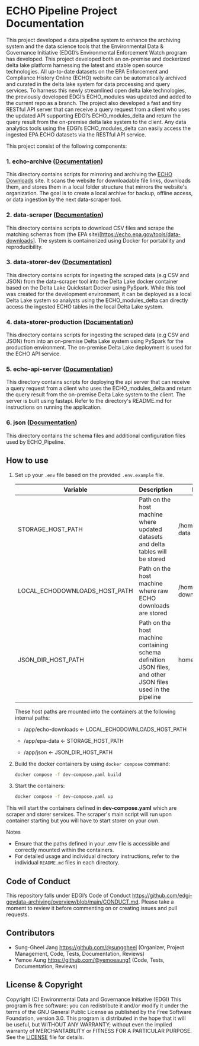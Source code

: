 # ECHO Pipeline Project Documentation

This project developed a data pipeline system to enhance the archiving system and the data science tools that the Environmental Data & Governance Initiative (EDGI)’s Environmental Enforcement Watch program has developed. This project developed both an on-premise and dockerized delta lake platform harnessing the latest and stable open source technologies. All up-to-date datasets on the EPA Enforcement and Compliance History Online (ECHO) website can be automatically archived and curated in the delta lake system for data processing and query services. To harness this newly streamlined open delta lake technologies, the previously developed EDGI’s ECHO_modules was updated and added to the current repo as a branch. The project also developed a fast and tiny RESTful API server that can receive a query request from a client who uses the updated API supporting EDGI’s ECHO_modules_delta and return the query result from the on-premise delta lake system to the client. Any data analytics tools using the EDGI’s ECHO_modules_delta can easily access the ingested EPA ECHO datasets via the RESTful API service. 

This project consist of the following components:

### 1. echo-archive ([Documentation](echo-archive/README.md))
This directory contains scripts for mirroring and archiving the [ECHO Downloads](https://echo.epa.gov/files/echodownloads/) site. It scans the website for downloadable file links, downloads them, and stores them in a local folder structure that mirrors the website's organization. The goal is to create a local archive for backup, offline access, or data ingestion by the next data-scraper tool.

### 2. data-scraper ([Documentation](data-scraper/README.md))
This directory contains scripts to download CSV files and scrape the matching schemas from (the EPA site)[https://echo.epa.gov/tools/data-downloads]. The system is containerized using Docker for portability and reproducibility.

### 3. data-storer-dev ([Documentation](data-storer-dev/README.md))
This directory contains scripts for ingesting the scraped data (e.g CSV and JSON) from the data-scraper tool into the Delta Lake docker container based on the Delta Lake Quickstart Docker using PySpark. While this tool was created for the development environment, it can be deployed as a local Delta Lake system so analysts using the ECHO_modules_delta can directly access the ingested ECHO tables in the local Delta Lake system.

### 4. data-storer-production ([Documentation](data-storer-production/README.md))
This directory contains scripts for ingesting the scraped data (e.g CSV and JSON) from into an on-premise Delta Lake system using PySpark for the production environment. The on-premise Delta Lake deployment is used for the ECHO API service.

### 5. echo-api-server ([Documentation](echo-api-server/README.md))
This directory contains scripts for deploying the api server that can receive a query request from a client who uses the ECHO_modules_delta and return the query result from the on-premise Delta Lake system to the client. The server is built using fastapi. Refer to the directory's README.md for instructions on running the application.

### 6. json ([Documentation](json/README.md))
This directory contains the schema files and additional configuration files used by ECHO_Pipeline.


## How to use
1. Set up your `.env` file based on the provided `.env.example` file.
    
    Variable | Description | Example
    ---------|-------------|--------
    | STORAGE_HOST_PATH | Path on the host machine where updated datasets and delta tables will be stored | /home/user/epa-data
    LOCAL_ECHODOWNLOADS_HOST_PATH | Path on the host machine where raw ECHO downloads are stored | /home/user/echo-downloads
    JSON_DIR_HOST_PATH | Path on the host machine containing schema definition JSON files, and other JSON files used in the pipeline | home/user/json

    These host paths are mounted into the containers at the following internal paths:

    - /app/echo-downloads ← LOCAL_ECHODOWNLOADS_HOST_PATH

    - /app/epa-data ← STORAGE_HOST_PATH

    - /app/json ← JSON_DIR_HOST_PATH

2. Build the docker containers by using `docker compose` command:
    ```bash
    docker compose -f dev-compose.yaml build
    ```
3. Start the containers:
    ```bash
    docker compose -f dev-compose.yaml up
    ```
This will start the containers defined in **dev-compose.yaml** which are scraper and storer services. The scraper's main script will run upon container starting but you will have to start storer on your own. 

Notes
- Ensure that the paths defined in your .env file is accessible and correctly mounted within the containers.
- For detailed usage and individual directory instructions, refer to the individual `README.md` files in each directory.

## Code of Conduct
This repository falls under EDGI’s Code of Conduct <https://github.com/edgi-govdata-archiving/overview/blob/main/CONDUCT.md>. Please take a moment to review it before commenting on or creating issues and pull requests.

## Contributors
- Sung-Gheel Jang <https://github.com/@sunggheel> (Organizer, Project Management, Code, Tests, Documentation, Reviews)
- Yemoe Aung <https://github.com/@yemoeaung1> (Code, Tests, Documentation, Reviews)

## License & Copyright
Copyright (C) Environmental Data and Governance Initiative (EDGI) This program is free software: you can redistribute it and/or modify it under the terms of the GNU General Public License as published by the Free Software Foundation, version 3.0.
This program is distributed in the hope that it will be useful, but WITHOUT ANY WARRANTY; without even the implied warranty of MERCHANTABILITY or FITNESS FOR A PARTICULAR PURPOSE.
See the [LICENSE](LICENSE) file for details.